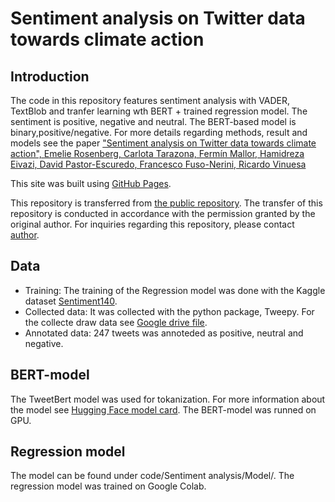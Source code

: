 # Sentiment analysis on Twitter data towards climate action

## Introduction 
The code in this repository features sentiment analysis with VADER, TextBlob and tranfer learning wth BERT + trained regression model. The sentiment is positive, negative and neutral. The BERT-based model is binary,positive/negative. 
For more details regarding methods, result and models see the paper ["Sentiment analysis on Twitter data towards climate action", Emelie Rosenberg, Carlota Tarazona, Fermín Mallor, Hamidreza Eivazi, David Pastor-Escuredo, Francesco Fuso-Nerini, Ricardo Vinuesa](https://doi.org/10.1016/j.rineng.2023.101287)

This site was built using [GitHub Pages](https://pages.github.com/).


This repository is transferred from [the public repository](https://github.com/rooosenberg/Sentiment-analysis-on-Twitter-data-towards-climate-action). The transfer of this repository is conducted in accordance with the permission granted by the original author. For inquiries regarding this repository, please contact [author](https://github.com/rooosenberg).

## Data
- Training: The training of the Regression model was done with the Kaggle dataset [Sentiment140](https://www.kaggle.com/datasets/kazanova/sentiment140).
- Collected data: It was collected with the python package, Tweepy. For the collecte draw data see [Google drive file](https://drive.google.com/drive/folders/1CsGv0CyDpat7TNP4wRuXDuqUBcpkABUj?usp=drive_link). 
- Annotated data: 247 tweets was annoteded as positive, neutral and negative.  

## BERT-model
The TweetBert model was used for tokanization. For more information about the model see [Hugging Face model card](https://huggingface.co/docs/transformers/model_doc/bertweet). 
The BERT-model was runned on GPU. 

## Regression model
The model can be found under code/Sentiment analysis/Model/. 
The regression model was trained on Google Colab. 



